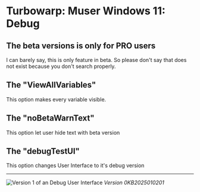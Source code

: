 # Turbowarp: Muser Windows 11: Debug
## The beta versions is only for PRO users
I can barely say, this is only feature in beta. So please don't say that does not exist because you don't search properly. 
## The "ViewAllVariables"
This option makes every variable visible.
## The "noBetaWarnText"
This option let user hide text with beta version 
## The "debugTestUI"
This option changes User Interface to it's debug version 
***
![Version 1 of an Debug User Interface](https://upload-and-view.github.io/turbowarp/assets/image1.png)
_Version 0KB2025010201_
